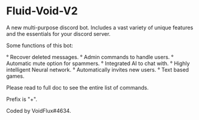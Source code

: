 # Fluid-Void-V2
A new multi-purpose discord bot. Includes a vast variety of unique features and the essentials for your discord server.

Some functions of this bot:

° Recover deleted messages.
° Admin commands to handle users.
° Automatic mute option for spammers.
° Integrated AI to chat with.
° Highly intelligent Neural network.
° Automatically invites new users.
° Text based games.

Please read to full doc to see the entire list of commands.

Prefix is "+".

Coded by VoidFlux#4634.
